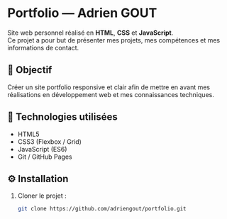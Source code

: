 # Portfolio — Adrien GOUT

Site web personnel réalisé en **HTML**, **CSS** et **JavaScript**.  
Ce projet a pour but de présenter mes projets, mes compétences et mes informations de contact.

## 🧠 Objectif
Créer un site portfolio responsive et clair afin de mettre en avant mes réalisations en développement web et mes connaissances techniques.

## 🧰 Technologies utilisées
- HTML5  
- CSS3 (Flexbox / Grid)  
- JavaScript (ES6)  
- Git / GitHub Pages

## ⚙️ Installation
1. Cloner le projet :
   ```bash
   git clone https://github.com/adriengout/portfolio.git
